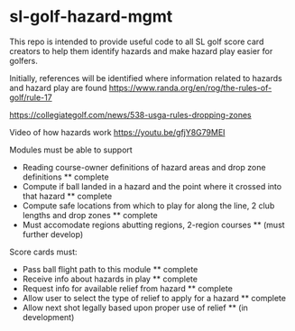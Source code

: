 # sl-golf-hazard-mgmt
This repo is intended to provide useful code to all SL golf score card creators to help them identify hazards and make hazard play easier for golfers.


Initially, references will be identified where information related to hazards and hazard play are found
https://www.randa.org/en/rog/the-rules-of-golf/rule-17

https://collegiategolf.com/news/538-usga-rules-dropping-zones


Video of how hazards work
https://youtu.be/gfjY8G79MEI

Modules must be able to support  
- Reading course-owner definitions of hazard areas and drop zone definitions ** complete
- Compute if ball landed in a hazard and the point where it crossed into that hazard ** complete
- Compute safe locations from which to play for along the line, 2 club lengths and drop zones ** complete
- Must accomodate regions abutting regions, 2-region courses ** (must further develop)

Score cards must:
- Pass ball flight path to this module ** complete
- Receive info about hazards in play ** complete
- Request info for available relief from hazard ** complete
- Allow user to select the type of relief to apply for a hazard ** complete
- Allow next shot legally based upon proper use of relief ** (in development)


